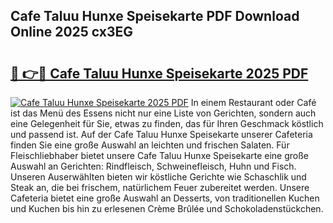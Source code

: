 ## Cafe Taluu Hunxe Speisekarte PDF Download Online 2025 cx3EG

# <h2><a href="http://gc869mb.nevu.top/?p=Cafe+Taluu+Hunxe+Speisekarte">🔗 👉🔴 Cafe Taluu Hunxe Speisekarte 2025 PDF</a></h2>

[![Cafe Taluu Hunxe Speisekarte 2025 PDF](https://i.imgur.com/dBaPXMq.png)](http://gc869mb.nevu.top/?p=Cafe+Taluu+Hunxe+Speisekarte)
In einem Restaurant oder Café ist das Menü des Essens nicht nur eine Liste von Gerichten, sondern auch eine Gelegenheit für Sie, etwas zu finden, das für Ihren Geschmack köstlich und passend ist. Auf der Cafe Taluu Hunxe Speisekarte unserer Cafeteria finden Sie eine große Auswahl an leichten und frischen Salaten. Für Fleischliebhaber bietet unsere Cafe Taluu Hunxe Speisekarte eine große Auswahl an Gerichten: Rindfleisch, Schweinefleisch, Huhn und Fisch. Unseren Auserwählten bieten wir köstliche Gerichte wie Schaschlik und Steak an, die bei frischem, natürlichem Feuer zubereitet werden. Unsere Cafeteria bietet eine große Auswahl an Desserts, von traditionellen Kuchen und Kuchen bis hin zu erlesenen Crème Brûlée und Schokoladenstückchen.
